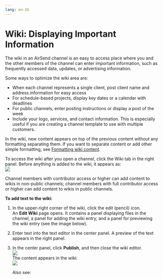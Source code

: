 ```yaml
---
lang: en-US
---
```


# Wiki: Displaying Important Information

The wiki in an AirSend channel is an easy to access place where you and the other members of the channel can enter important information, such as frequently accessed data, updates, or advertising information. 

Some ways to optimize the wiki area are:

-   When each channel represents a single client, post client name and address information for easy access
-   For schedule-based projects, display key dates or a calendar with deadlines
-   For public channels, enter posting instructions or display a post of the week
-   Include your logo, services, and contact information. This is especially useful if you are creating a channel template to use with multiple customers.

  

In the wiki, new content appears on top of the previous content without any formatting separating them. If you want to separate content or add other simple formatting, see [Formatting wiki content](/wiki/formatting-wiki-content).

  

To access the wiki after you open a channel, click the Wiki tab in the right panel. Before anything is added to the wiki, it appears as:  
![](../../assets/wiki/intro/as-wiki-symbols.png)

Channel members with contributor access or higher can add content to wikis in non-public channels; channel members with full contributor access or higher can add content to wikis in public channels. 

**To add text to the wiki:**

1.  In the upper-right corner of the wiki, click the edit (pencil) icon.   
    An **Edit Wiki** page opens. It contains a panel displaying files in the channel, a panel for adding the wiki entry, and a panel for previewing the wiki entry (see the image below).
2.  Enter text into the text editor in the center panel. A preview of the text appears in the right panel.
3.  In the center panel, click **Publish**, and then close the wiki editor.  
    ![](../../assets/wiki/intro/as-wiki-annotated.png)  
    The content appears in the wiki:  
    ![](../../assets/wiki/intro/as-wiki-content.png)  
      
    Also see: